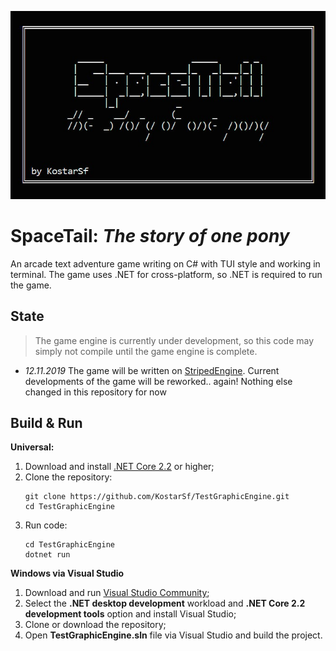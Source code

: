 ![SpaceTail logo.png](https://github.com/KostarSf/SpaceTail/blob/master/docs/img/spacetaillogo.png)

# SpaceTail: *The story of one pony*

An arcade text adventure game writing on C# with TUI style and working in terminal.
The game uses .NET for cross-platform, so .NET is required to run the game.

## State
>The game engine is currently under development, so this code may simply not compile until the game engine is complete.

- *12.11.2019*
    The game will be written on [StripedEngine](https://github.com/KostarSf/StripedEngine).
    Current developments of the game will be reworked.. again!
    Nothing else changed in this repository for now


## Build & Run

**Universal:**
1. Download and install [.NET Core 2.2](https://dotnet.microsoft.com/download/dotnet-core/2.2) or higher;
2. Clone the repository:
	```shell
	git clone https://github.com/KostarSf/TestGraphicEngine.git
	cd TestGraphicEngine
	```
3. Run code:
	```shell
	cd TestGraphicEngine
	dotnet run
	```

**Windows via Visual Studio**
1. Download and run [Visual Studio Community](https://visualstudio.microsoft.com/ru/thank-you-downloading-visual-studio/?sku=Community&rel=16);
2. Select the **.NET desktop development** workload and **.NET Core 2.2 development tools** option and install Visual Studio;
3. Clone or download the repository;
4. Open **TestGraphicEngine.sln** file via Visual Studio and build the project.
